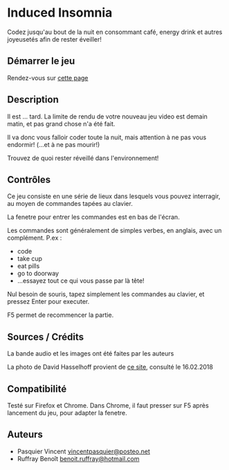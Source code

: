 # Induced Insomnia

Codez jusqu'au bout de la nuit en consommant café, energy drink et autres joyeusetés afin de rester éveiller!


## Démarrer le jeu

Rendez-vous sur [cette page](https://shabang.ch/induced-insomnia/index.html)


## Description

Il est ... tard. La limite de rendu de votre nouveau jeu video est demain matin, et pas grand chose n'a été fait.

Il va donc vous falloir coder toute la nuit, mais attention à ne pas vous endormir! (...et à ne pas mourir!)

Trouvez de quoi rester réveillé dans l'environnement!


## Contrôles

Ce jeu consiste en une série de lieux dans lesquels vous pouvez interragir, au moyen de commandes tapées au clavier.

La fenetre pour entrer les commandes est en bas de l'écran.

Les commandes sont généralement de simples verbes, en anglais, avec un complément. P.ex :

- code
- take cup
- eat pills
- go to doorway
- ...essayez tout ce qui vous passe par là tête!

Nul besoin de souris, tapez simplement les commandes au clavier, et pressez Enter pour executer.

F5 permet de recommencer la partie.


## Sources / Crédits

La bande audio et les images ont été faites par les auteurs

La photo de David Hasselhoff provient de [ce site](http://poohadventures.wikia.com/wiki/David_Hasselhoff), consulté le 16.02.2018


## Compatibilité

Testé sur Firefox et Chrome. Dans Chrome, il faut presser sur F5 après lancement du jeu, pour adapter la fenetre.


## Auteurs

- Pasquier Vincent <vincentpasquier@posteo.net>
- Ruffray Benoît <benoit.ruffray@hotmail.com>

